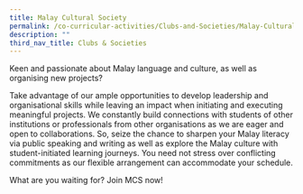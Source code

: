 ```yaml
---
title: Malay Cultural Society
permalink: /co-curricular-activities/Clubs-and-Societies/Malay-Cultural-Society/
description: ""
third_nav_title: Clubs & Societies
---
```

Keen and passionate about Malay language and culture, as well as organising new projects?

Take advantage of our ample opportunities to develop leadership and organisational skills while leaving an impact when initiating and executing meaningful projects. We constantly build connections with students of other institutions or professionals from other organisations as we are eager and open to collaborations. So, seize the chance to sharpen your Malay literacy via public speaking and writing as well as explore the Malay culture with student-initiated learning journeys. You need not stress over conflicting commitments as our flexible arrangement can accommodate your schedule.

What are you waiting for? Join MCS now!